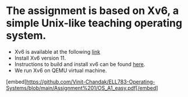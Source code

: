 # The assignment is based on Xv6, a simple Unix-like teaching operating system.
- Xv6 is available at the following [link](https://pdos.csail.mit.edu/6.828/2018/xv6.html)
- Install Xv6 version 11.
- Instructions to build and install xv6 can be found [here](https://drive.google.com/file/d/17QRMrRb4hCM5Zz33amRGvb458OkXlxo7/view).
- We run Xv6 on QEMU virtual machine.


[embed]https://github.com/Vinit-Chandak/ELL783-Operating-Systems/blob/main/Assignment%201/OS_A1_easy.pdf[/embed]

